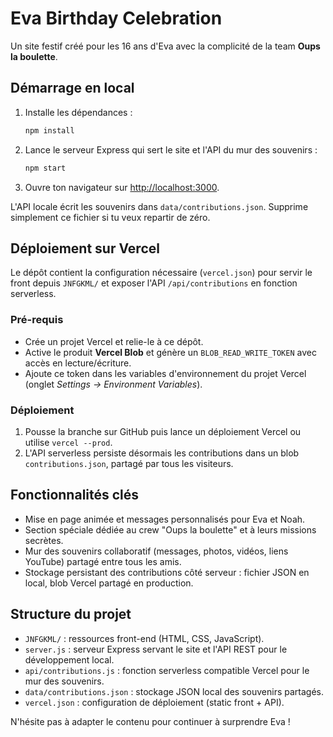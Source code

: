 # Eva Birthday Celebration

Un site festif créé pour les 16 ans d'Eva avec la complicité de la team **Oups la boulette**.

## Démarrage en local

1. Installe les dépendances :
   ```bash
   npm install
   ```
2. Lance le serveur Express qui sert le site et l'API du mur des souvenirs :
   ```bash
   npm start
   ```
3. Ouvre ton navigateur sur [http://localhost:3000](http://localhost:3000).

L'API locale écrit les souvenirs dans `data/contributions.json`. Supprime simplement ce fichier si tu veux repartir de zéro.

## Déploiement sur Vercel

Le dépôt contient la configuration nécessaire (`vercel.json`) pour servir le front depuis `JNFGKML/` et exposer l'API `/api/contributions` en fonction serverless.

### Pré-requis

- Crée un projet Vercel et relie-le à ce dépôt.
- Active le produit **Vercel Blob** et génère un `BLOB_READ_WRITE_TOKEN` avec accès en lecture/écriture.
- Ajoute ce token dans les variables d'environnement du projet Vercel (onglet *Settings → Environment Variables*).

### Déploiement

1. Pousse la branche sur GitHub puis lance un déploiement Vercel ou utilise `vercel --prod`.
2. L'API serverless persiste désormais les contributions dans un blob `contributions.json`, partagé par tous les visiteurs.

## Fonctionnalités clés

- Mise en page animée et messages personnalisés pour Eva et Noah.
- Section spéciale dédiée au crew "Oups la boulette" et à leurs missions secrètes.
- Mur des souvenirs collaboratif (messages, photos, vidéos, liens YouTube) partagé entre tous les amis.
- Stockage persistant des contributions côté serveur : fichier JSON en local, blob Vercel partagé en production.

## Structure du projet

- `JNFGKML/` : ressources front-end (HTML, CSS, JavaScript).
- `server.js` : serveur Express servant le site et l'API REST pour le développement local.
- `api/contributions.js` : fonction serverless compatible Vercel pour le mur des souvenirs.
- `data/contributions.json` : stockage JSON local des souvenirs partagés.
- `vercel.json` : configuration de déploiement (static front + API).

N'hésite pas à adapter le contenu pour continuer à surprendre Eva !

